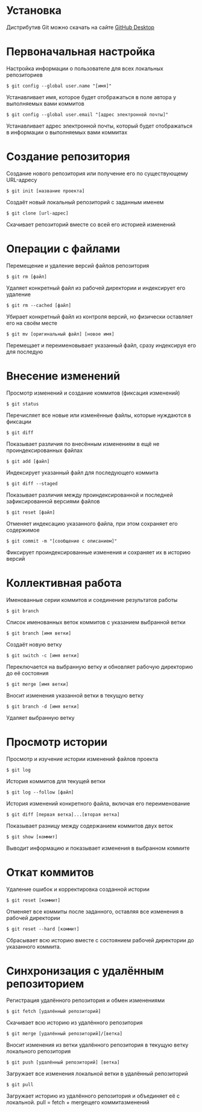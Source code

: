 # Установка
Дистрибутив Git можно скачать на сайте [GitHub Desktop](https://desktop.github.com)

# Первоначальная настройка
Настройка информации о пользователе для всех локальных репозиториев
```
$ git config --global user.name "[имя]"
```
Устанавливает имя, которое будет отображаться в поле автора у выполняемых вами коммитов
```
$ git config --global user.email "[адрес электронной почты]"
```
Устанавливает адрес электронной почты, который будет отображаться в информации о выполняемых вами коммитах
# Создание репозитория
Создание нового репозитория или получение его по существующему URL-адресу
```
$ git init [название проекта]
```
Создаёт новый локальный репозиторий с заданным именем
```
$ git clone [url-адрес]
```
Скачивает репозиторий вместе со всей его историей изменений
# Операции с файлами
Перемещение и удаление версий файлов репозитория
```
$ git rm [файл]
```
Удаляет конкретный файл из рабочей директории и индексирует его удаление
```
$ git rm --cached [файл]
```
Убирает конкретный файл из контроля версий, но физически оставляет его на своём месте
```
$ git mv [оригинальный файл] [новое имя]
```
Перемещает и переименовывает указанный файл, сразу индексируя его для последую
# Внесение изменений
Просмотр изменений и создание коммитов (фиксация изменений)
```
$ git status
```
Перечисляет все новые или изменённые файлы, которые нуждаются в фиксации
```
$ git diff
```
Показывает различия по внесённым изменениям в ещё не проиндексированных файлах
```
$ git add [файл]
```
Индексирует указанный файл для последующего коммита
```
$ git diff --staged
```
Показывает различия между проиндексированной и последней зафиксированной версиями файлов
```
$ git reset [файл]
```
Отменяет индексацию указанного файла, при этом сохраняет его содержимое
```
$ git commit -m "[сообщение с описанием]"
```
Фиксирует проиндексированные изменения и сохраняет их в историю версий
# Коллективная работа
Именованные серии коммитов и соединение результатов работы
```
$ git branch
```
Список именованных веток коммитов с указанием выбранной ветки
```
$ git branch [имя ветки]
```
Создаёт новую ветку
```
$ git switch -c [имя ветки]
```
Переключается на выбранную ветку и обновляет рабочую директорию до её состояния
```
$ git merge [имя ветки]
```
Вносит изменения указанной ветки в текущую ветку
```
$ git branch -d [имя ветки]
```
Удаляет выбранную ветку
# Просмотр истории
Просмотр и изучение истории изменений файлов проекта
```
$ git log
```
История коммитов для текущей ветки
```
$ git log --follow [файл]
```
История изменений конкретного файла, включая его переименование
```
$ git diff [первая ветка]...[вторая ветка]
```
Показывает разницу между содержанием коммитов двух веток
```
$ git show [коммит]
```
Выводит информацию и показывает изменения в выбранном коммите

# Откат коммитов
Удаление ошибок и корректировка созданной истории
```
$ git reset [коммит]
```
Отменяет все коммиты после заданного, оставляя все изменения в рабочей директории
```
$ git reset --hard [коммит]
```
Сбрасывает всю историю вместе с состоянием рабочей директории до указанного коммита.

# Синхронизация с удалённым репозиторием
Регистрация удалённого репозитория и обмен изменениями
```
$ git fetch [удалённый репозиторий]
```
Скачивает всю историю из удалённого репозитория
```
$ git merge [удалённый репозиторий]/[ветка]
```
Вносит изменения из ветки удалённого репозитория в текущую ветку локального репозитория
```
$ git push [удалённый репозиторий] [ветка]
```
Загружает все изменения локальной ветки в удалённый репозиторий
```
$ git pull
```
Загружает историю из удалённого репозитория и объединяет её с локальной. pull = fetch + mergeщего коммитазменений